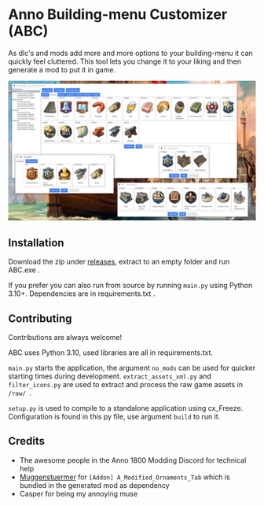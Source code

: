 
# Anno Building-menu Customizer (ABC)

As dlc's and mods add more and more options to your building-menu it can quickly feel cluttered. This tool lets you change it to your liking and then generate a mod to put it in game.

![screenshot](./screenshot.png)


## Installation

Download the zip under [releases](https://github.com/AsciiBunny/AnnoBuildingmenuCustomizer/releases), extract to an empty folder and run ABC.exe . 

If you prefer you can also run from source by running `main.py` using Python 3.10+. Dependencies are in requirements.txt .
    
## Contributing

Contributions are always welcome!

ABC uses Python 3.10, used libraries are all in requirements.txt.

`main.py` starts the application, the argument `no_mods` can be used for quicker starting times during development. `extract_assets_xml.py` and `filter_icons.py` are used to extract and process the raw game assets in `/raw/ `.

`setup.py` is used to compile to a standalone application using cx_Freeze. Configuration is found in this py file, use argument `build` to run it.


## Credits

 - The awesome people in the Anno 1800 Modding Discord for technical help
 - [Muggenstuermer](https://github.com/muggenstuermer) for `[Addon] A_Modified_Ornaments_Tab` which is bundled in the generated mod as dependency
 - Casper for being my annoying muse


